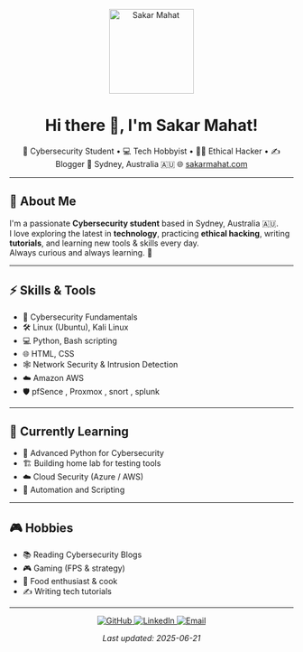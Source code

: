 <p align="center">
  <img src="https://github.com/monkey-with-a-flower.png" width="150" height="150" alt="Sakar Mahat">
</p>

<h1 align="center">Hi there 👋, I'm <strong>Sakar Mahat</strong>!</h1>

<p align="center">
🔐 Cybersecurity Student • 💻 Tech Hobbyist • 🧑‍💻 Ethical Hacker • ✍️ Blogger  
📍 Sydney, Australia 🇦🇺  
🌐 <a href="https://sakarmahat.com">sakarmahat.com</a>  
</p>

---

## 📖 About Me

I'm a passionate **Cybersecurity student** based in Sydney, Australia 🇦🇺.  
I love exploring the latest in **technology**, practicing **ethical hacking**, writing **tutorials**, and learning new tools & skills every day.  
Always curious and always learning. 🚀

---

## ⚡ Skills & Tools

- 🔐 Cybersecurity Fundamentals
- 🛠️ Linux (Ubuntu), Kali Linux
- 💻 Python, Bash scripting
- 🌐 HTML, CSS
- 🕸️ Network Security & Intrusion Detection
- ☁️ Amazon AWS
- 🛡️ pfSence , Proxmox , snort , splunk 

---

## 🚀 Currently Learning

- 🐍 Advanced Python for Cybersecurity
- 🏗️ Building home lab for testing tools
- ☁️ Cloud Security (Azure / AWS)
- 🤖 Automation and Scripting

---

## 🎮 Hobbies

- 📚 Reading Cybersecurity Blogs
- 🎮 Gaming (FPS & strategy)
- 🥘 Food enthusiast & cook
- ✍️ Writing tech tutorials


---

<p align="center">
<a href="https://github.com/monkey-with-a-flower">
  <img src="https://img.shields.io/badge/GitHub-%2312100E.svg?style=for-the-badge&logo=github&logoColor=white" alt="GitHub">
</a>
<a href="https://www.linkedin.com/in/sakar-mahat-60959b359">
  <img src="https://img.shields.io/badge/LinkedIn-%230077B5.svg?style=for-the-badge&logo=linkedin&logoColor=white" alt="LinkedIn">
</a>
<a href="mailto:contact@sakarmahat.com">
  <img src="https://img.shields.io/badge/Email-contact@sakarmahat.com-blue?style=for-the-badge" alt="Email">
</a>
</p>

<p align="center">
<em>Last updated: 2025-06-21</em>
</p>
